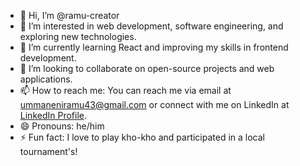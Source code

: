 - 👋 Hi, I’m @ramu-creator
- 👀 I’m interested in web development, software engineering, and exploring new technologies.
- 🌱 I’m currently learning React and improving my skills in frontend development.
- 💞️ I’m looking to collaborate on open-source projects and web applications.
- 📫 How to reach me: You can reach me via email at ummaneniramu43@gmail.com or connect with me on LinkedIn at [LinkedIn Profile](https://www.linkedin.com/in/ramuummaneni/).
- 😄 Pronouns: he/him
- ⚡ Fun fact: I love to play kho-kho and participated in a local tournament's!

<!---
ramu-creator/ramu-creator is a ✨ special ✨ repository because its `README.md` (this file) appears on your GitHub profile.
You can click the Preview link to take a look at your changes.
--->
